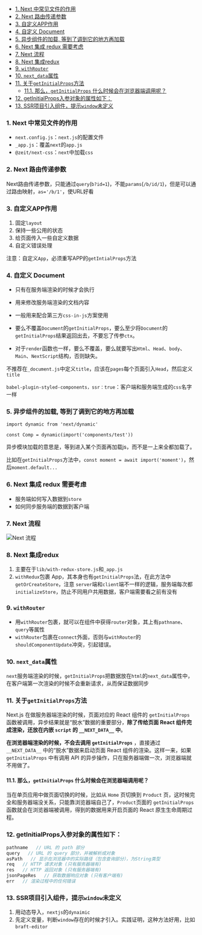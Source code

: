 - [1. Next 中常见文件的作用](#1-next-中常见文件的作用)
- [2. Next 路由传递参数](#2-next-路由传递参数)
- [3. 自定义APP作用](#3-自定义app作用)
- [4. 自定义 Document](#4-自定义-document)
- [5. 异步组件的加载, 等到了调到它的地方再加载](#5-异步组件的加载-等到了调到它的地方再加载)
- [6. Next 集成 redux 需要考虑](#6-next-集成-redux-需要考虑)
- [7. Next 流程](#7-next-流程)
- [8. Next 集成redux](#8-next-集成redux)
- [9. `withRouter`](#9-withrouter)
- [10. `next_data`属性](#10-next_data属性)
- [11. 关于`getInitialProps`方法](#11-关于getinitialprops方法)
  - [11.1. 那么，`getInitialProps` 什么时候会在浏览器端调用呢？](#111-那么getinitialprops-什么时候会在浏览器端调用呢)
- [12. getInitialProps入参对象的属性如下：](#12-getinitialprops入参对象的属性如下)
- [13. SSR项目引入组件，提示`window`未定义](#13-ssr项目引入组件提示window未定义)

### 1. Next 中常见文件的作用

- `next.config.js`：`next.js`的配置文件
- `_app.js`：覆盖`next`的`app.js`
- `@zeit/next-css`：`next`中加载`css`


### 2. Next 路由传递参数
Next路由传递参数，只能通过`query`(`b?id=1`)，不能`params`(`/b/id/1`)，但是可以通过路由映射，`as='/b/1'`，使URL好看


### 3. 自定义APP作用
1. 固定`layout`
2. 保持一些公用的状态
3. 给页面传入一些自定义数据
4. 自定义错误处理


注意：自定义`App`，必须重写APP的`getIntialProps`方法


### 4. 自定义 Document
- 只有在服务端渲染的时候才会执行
- 用来修改服务端渲染的文档内容
- 一般用来配合第三方`css-in-js`方案使用

- 要么不覆盖`Document`的`getInitialProps`，要么至少将`Document`的`getInitialProps`结果返回出去，不要忘了传参`ctx`。
- 对于`render`函数也一样，要么不覆盖，要么就要写出`Html`、`Head`、`body`、`Main`、`NextScript`结构，否则缺失。


不推荐在`_document.js`中定义`title`，应该在`pages`每个页面引入`Head`，然后定义`title`

`babel-plugin-styled-components，ssr：true`：客户端和服务端生成的`css`名字一样

### 5. 异步组件的加载, 等到了调到它的地方再加载
```
import dynamic from 'next/dynamic'

const Comp = dynamic(import('components/test'))
```

异步模块加载的意思是，等到进入某个页面再加载js，而不是一上来全都加载了。

比如在`getInitialProps`方法中，`const moment = await import('moment')`，然后`moment.default...`


### 6. Next 集成 redux 需要考虑
- 服务端如何写入数据到`store`
- 如何同步服务端的数据到客户端


### 7. Next 流程
![Next 流程](/imgs/nextjs_process.jpg)


### 8. Next 集成redux
1. 主要在于`lib/with-redux-store.js`和`_app.js`
2. `withRedux`包裹 App，其本身也有`getInitialProps`法，在此方法中`getOrCreateStore`，注意 `server`端和`client`端不一样的逻辑，服务端每次都`initializeStore`，防止不同用户共用数据，客户端需要看之前有没有

### 9. `withRouter`
- 用`withRouter`包裹，就可以在组件中获得`router`对象，其上有`pathnane`、`query`等属性
- `withRouter`包裹在`connect`外面，否则与`withRouter`的`shouldComponentUpdate`冲突，引起错误。

### 10. `next_data`属性
`next`服务端渲染的时候，`getInitialProps`把数据放在`html`的`next_data`属性中，在客户端第一次渲染的时候不会重新请求，从而保证数据同步


### 11. 关于`getInitialProps`方法
Next.js 在做服务器端渲染的时候，页面对应的 React 组件的 `getInitialProps` 函数被调用，异步结果就是“脱水”数据的重要部分，**除了传给页面 React 组件完成渲染，还放在内嵌 `script` 的 `__NEXT_DATA__` 中**。

**在浏览器端渲染的时候，不会去调用 `getInitialProps`** ，直接通过 `__NEXT_DATA__` 中的“脱水”数据来启动页面 React 组件的渲染。这样一来，如果 `getInitialProps` 中有调用 API 的异步操作，只在服务器端做一次，浏览器端就不用做了。

#### 11.1. 那么，`getInitialProps` 什么时候会在浏览器端调用呢？

当在单页应用中做页面切换的时候，比如从 `Home` 页切换到 `Product` 页，这时候完全和服务器端没关系，只能靠浏览器端自己了，`Product`页面的 `getInitialProps` 函数就会在浏览器端被调用，得到的数据用来开启页面的 React 原生生命周期过程。


### 12. getInitialProps入参对象的属性如下：
```js
pathname   // URL 的 path 部分
query   // URL 的 query 部分，并被解析成对象
asPath   // 显示在浏览器中的实际路径（包含查询部分），为String类型
req   // HTTP 请求对象 (只有服务器端有)
res   // HTTP 返回对象 (只有服务器端有)
jsonPageRes   // 获取数据响应对象 (只有客户端有)
err   // 渲染过程中的任何错误
```

### 13. SSR项目引入组件，提示`window`未定义
1. 用动态导入，`nextjs`的`dynaimic`
2. 先定义变量，判断`window`存在的时候才引入。实践证明，这种方法好用，比如`braft-editor`

